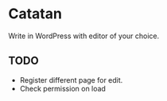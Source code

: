 # Catatan

Write in WordPress with editor of your choice.

## TODO

- Register different page for edit.
- Check permission on load
